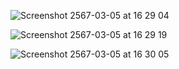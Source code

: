 ![Screenshot 2567-03-05 at 16 29 04](https://github.com/Assariii/True-Fan/assets/143721599/52521646-f0cf-4367-bfc6-8bcd4be8e6e5)

![Screenshot 2567-03-05 at 16 29 19](https://github.com/Assariii/True-Fan/assets/143721599/a56eefed-2296-4246-9932-95052fa861e4)

![Screenshot 2567-03-05 at 16 30 05](https://github.com/Assariii/True-Fan/assets/143721599/1362d6e1-5ab9-4eef-9791-bc95a4808b2b)
